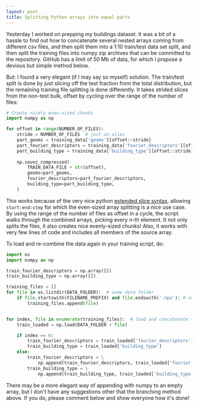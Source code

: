 ```yaml
---
layout: post
title: Splitting Python arrays into equal parts
---
```


Yesterday I worked on prepping my buildings dataset. It was a bit of a hassle to find out how to concatenate several nested arrays coming from different csv files, and then split them into a 1:10 train/test data set split, and then split the training files into numpy zip archives that can be committed to the repository. GitHub has a limit of 50 Mb of data, for which I propose a devious but simple method below.

But: I found a very elegant (if I may say so myself) solution. The train/test split is done by just slicing off the test fraction from the total distribution, but the remaining training file splitting is done differently. It takes strided slices from the non-test bulk, offset by cycling over the range of the number of files:
```python
# Create nicely even-sized chunks
import numpy as np

for offset in range(NUMBER_OF_FILES):
    stride = NUMBER_OF_FILES  # just an alias
    part_geoms = training_data['geoms'][offset::stride]
    part_fourier_descriptors = training_data['fourier_descriptors'][offset::stride]
    part_building_type = training_data['building_type'][offset::stride]
    
    np.savez_compressed(
        TRAIN_DATA_FILE + str(offset),
        geoms=part_geoms,
        fourier_descriptors=part_fourier_descriptors,
        building_type=part_building_type,
    )
```
This works because of the very nice python [extended slice syntax](https://docs.python.org/3/whatsnew/2.3.html#extended-slices), allowing `start:end:step` for which the even-sized array splitting is a nice use case. By using the range of the number of files as offset in a cycle, the script walks through the combined arrays, picking every n-th element. It not only splits the files, it also creates nice evenly-sized chunks! Also, it works with very few lines of code and includes all members of the source array.

To load and re-combine the data again in your training script, do:
```python
import os
import numpy as np

train_fourier_descriptors = np.array([])
train_building_type = np.array([])

training_files = []
for file in os.listdir(DATA_FOLDER):  # some data folder
    if file.startswith(FILENAME_PREFIX) and file.endswith('.npz'): # some kind of name prefix
        training_files.append(file)


for index, file in enumerate(training_files):  # load and concatenate the training files
    train_loaded = np.load(DATA_FOLDER + file)

    if index == 0:
        train_fourier_descriptors = train_loaded['fourier_descriptors']
        train_building_type = train_loaded['building_type']
    else:
        train_fourier_descriptors = \
            np.append(train_fourier_descriptors, train_loaded['fourier_descriptors'], axis=0)
        train_building_type = \
            np.append(train_building_type, train_loaded['building_type'], axis=0)

```

There may be a more elegant way of appending with numpy to an empty array, but I don't have any suggestions other that the branching method above. If you do, please comment below and show everyone how it's done!